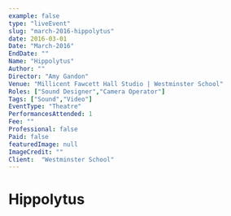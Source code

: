 ```yaml
---
example: false
type: "liveEvent"
slug: "march-2016-hippolytus"
date: 2016-03-01
Date: "March-2016"
EndDate: ""
Name: "Hippolytus"
Author: ""
Director: "Amy Gandon"
Venue: "Millicent Fawcett Hall Studio | Westminster School"
Roles: ["Sound Designer","Camera Operator"]
Tags: ["Sound","Video"]
EventType: "Theatre"
PerformancesAttended: 1
Fee: ""
Professional: false
Paid: false
featuredImage: null
ImageCredit: ""
Client:  "Westminster School"
---
```


# Hippolytus

